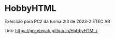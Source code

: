 # HobbyHTML
Exercício para PC2 da turma 2I3 de 2023-2 ETEC AB

Link: https://gp-etecab.github.io/HobbyHTML/